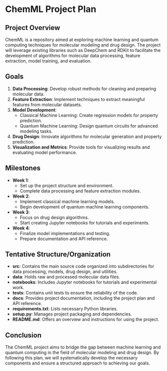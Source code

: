 # ChemML Project Plan

## Project Overview
ChemML is a repository aimed at exploring machine learning and quantum computing techniques for molecular modeling and drug design. The project will leverage existing libraries such as DeepChem and RDKit to facilitate the development of algorithms for molecular data processing, feature extraction, model training, and evaluation.

## Goals
1. **Data Processing**: Develop robust methods for cleaning and preparing molecular data.
2. **Feature Extraction**: Implement techniques to extract meaningful features from molecular datasets.
3. **Model Development**:
   - Classical Machine Learning: Create regression models for property prediction.
   - Quantum Machine Learning: Design quantum circuits for advanced modeling tasks.
4. **Drug Design**: Innovate algorithms for molecular generation and property prediction.
5. **Visualization and Metrics**: Provide tools for visualizing results and evaluating model performance.

## Milestones
- **Week 1**: 
  - Set up the project structure and environment.
  - Complete data processing and feature extraction modules.
- **Week 2**: 
  - Implement classical machine learning models.
  - Begin development of quantum machine learning components.
- **Week 3**: 
  - Focus on drug design algorithms.
  - Start creating Jupyter notebooks for tutorials and experiments.
- **Week 4**: 
  - Finalize model implementations and testing.
  - Prepare documentation and API reference.

## Tentative Structure/Organization
- **src**: Contains the main source code organized into subdirectories for data processing, models, drug design, and utilities.
- **data**: Holds raw and processed molecular data files.
- **notebooks**: Includes Jupyter notebooks for tutorials and experimental work.
- **tests**: Contains unit tests to ensure the reliability of the code.
- **docs**: Provides project documentation, including the project plan and API reference.
- **requirements.txt**: Lists necessary Python libraries.
- **setup.py**: Manages project packaging and dependencies.
- **README.md**: Offers an overview and instructions for using the project.

## Conclusion
The ChemML project aims to bridge the gap between machine learning and quantum computing in the field of molecular modeling and drug design. By following this plan, we will systematically develop the necessary components and ensure a structured approach to achieving our goals.